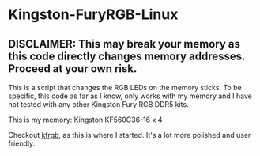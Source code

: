 # Kingston-FuryRGB-Linux

## DISCLAIMER: This may break your memory as this code directly changes memory addresses. Proceed at your own risk.

This is a script that changes the RGB LEDs on the memory sticks.
To be specific, this code as far as I know, only works with my memory and I have not tested with any other Kingston Fury RGB DDR5 kits.

This is my memory:
Kingston KF560C36-16 x 4



Checkout [kfrgb](https://github.com/KeyofBlueS/kfrgb), as this is where I started. It's a lot more polished and user friendly.
